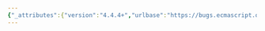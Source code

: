 ```yaml
---
{"_attributes":{"version":"4.4.4+","urlbase":"https://bugs.ecmascript.org/","maintainer":"dherman@mozilla.com"},"bug":{"bug_id":2441,"creation_ts":"2014-01-27 06:39:00 -0800","short_desc":"12.1.4.2.4 ComprehensionComponentEvaluation: Wrong test and possibly wrong completion value","delta_ts":"2014-04-06 11:29:49 -0700","product":"Draft for 6th Edition","component":"technical issue","version":"Rev 22: January 20, 2014 Draft","rep_platform":"All","op_sys":"All","bug_status":"RESOLVED","resolution":"FIXED","priority":"Normal","bug_severity":"normal","everconfirmed":true,"reporter":{"uid":"andrebargull","name":"André Bargull"},"assigned_to":{"uid":"allen","name":"Allen Wirfs-Brock"},"long_desc":[{"commentid":7010,"comment_count":0,"who":{"uid":"andrebargull","name":"André Bargull"},"bug_when":"2014-01-27 06:39:32 -0800","thetext":"12.1.4.2.4 Runtime Semantics: ComprehensionComponentEvaluation\n- ComprehensionFor : for (ForBinding of AssignmentExpression ), step 8c\n\n(1) Change `If nextResult is true` to `If nextResult is false`\n(2) Possibly change completion value from `true` to `NormalCompletion(undefined)` (somewhat depends on how bug 2440 is resolved)"},{"commentid":7128,"comment_count":1,"who":{"uid":"allen","name":"Allen Wirfs-Brock"},"bug_when":"2014-01-27 11:21:24 -0800","thetext":"fixed in rev23 editor's draft\n\nalso changed the returned value to NormalCompletion(undefined)"},{"commentid":7532,"comment_count":2,"who":{"uid":"allen","name":"Allen Wirfs-Brock"},"bug_when":"2014-04-06 11:29:49 -0700","thetext":"fixed in rev23 draft"}]}}
---
```

